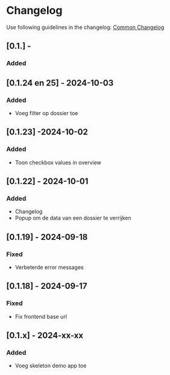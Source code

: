 # Changelog

Use following guidelines in the changelog: [Common Changelog](https://common-changelog.org/)

## [0.1.] -

### Added


## [0.1.24 en 25] - 2024-10-03

### Added

- Voeg filter op dossier toe

## [0.1.23] -2024-10-02

### Added

- Toon checkbox values in overview

## [0.1.22] - 2024-10-01

### Added

- Changelog
- Popup om de data van een dossier te verrijken


## [0.1.19] - 2024-09-18

### Fixed

- Verbeterde error messages

## [0.1.18] - 2024-09-17

### Fixed

- Fix frontend base url

## [0.1.x] - 2024-xx-xx

### Added

- Voeg skeleton demo app toe